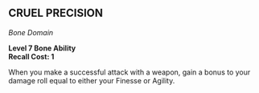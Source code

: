 ## CRUEL PRECISION  
_Bone Domain_

**Level 7 Bone Ability**  
**Recall Cost: 1**

When you make a successful attack with a weapon, gain a bonus to your damage roll equal to either your Finesse or Agility.  

